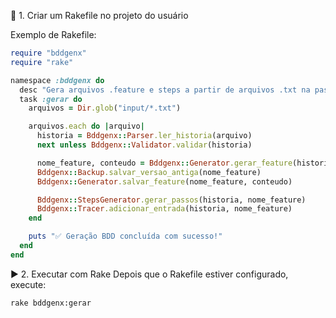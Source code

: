 📁 1. Criar um Rakefile no projeto do usuário

Exemplo de Rakefile:
```ruby
require "bddgenx"
require "rake"

namespace :bddgenx do
  desc "Gera arquivos .feature e steps a partir de arquivos .txt na pasta input/"
  task :gerar do
    arquivos = Dir.glob("input/*.txt")

    arquivos.each do |arquivo|
      historia = Bddgenx::Parser.ler_historia(arquivo)
      next unless Bddgenx::Validator.validar(historia)

      nome_feature, conteudo = Bddgenx::Generator.gerar_feature(historia)
      Bddgenx::Backup.salvar_versao_antiga(nome_feature)
      Bddgenx::Generator.salvar_feature(nome_feature, conteudo)

      Bddgenx::StepsGenerator.gerar_passos(historia, nome_feature)
      Bddgenx::Tracer.adicionar_entrada(historia, nome_feature)
    end

    puts "✅ Geração BDD concluída com sucesso!"
  end
end
```

▶️ 2. Executar com Rake
Depois que o Rakefile estiver configurado, execute:
```sh
rake bddgenx:gerar
```
